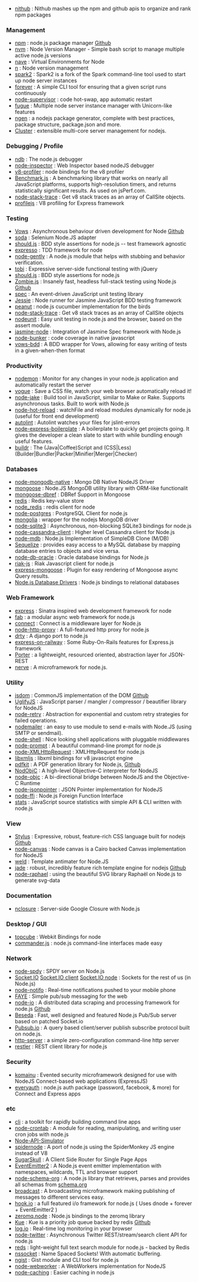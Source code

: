 - [nithub](http://2.no.de/) : Nithub mashes up the npm and github apis to organize and rank npm packages

### Management
- [npm](http://npmjs.org/) : node.js package manager [Github](https://github.com/isaacs/npm)
- [nvm](https://github.com/creationix/nvm) : Node Version Manager - Simple bash script to manage multiple active node.js versions
- [nave](https://github.com/isaacs/nave) : Virtual Environments for Node
- [n](https://github.com/visionmedia/n) : Node version management
- [spark2](https://github.com/davglass/spark2) : Spark2 is a fork of the Spark command-line tool used to start up node server instances
- [forever](https://github.com/indexzero/forever) : A simple CLI tool for ensuring that a given script runs continuously
- [node-supervisor](https://github.com/isaacs/node-supervisor) : code hot-swap, app automatic restart
- [fugue](https://github.com/pgte/fugue) : Multiple node server instance manager with Unicorn-like features
- [ngen](https://github.com/visionmedia/ngen) : a nodejs package generator, complete with best practices, package structure, package.json and more.
- [Cluster](http://learnboost.github.com/cluster/) : extensible multi-core server management for nodejs.

### Debugging / Profile
- [ndb](https://github.com/smtlaissezfaire/ndb) : The node.js debugger
- [node-inspector](https://github.com/dannycoates/node-inspector) : Web Inspector based nodeJS debugger
- [v8-profiler](https://github.com/dannycoates/v8-profiler) : node bindings for the v8 profiler 
- [Benchmark.js](http://benchmarkjs.com/) : A benchmarking library that works on nearly all JavaScript platforms, supports high-resolution timers, and returns statistically significant results. As used on jsPerf.com.
- [node-stack-trace](https://github.com/felixge/node-stack-trace) : Get v8 stack traces as an array of CallSite objects.
- [profilejs](https://github.com/HerdHound/profilejs) : V8 profiling for Express framework

### Testing
- [Vows](http://vowsjs.org/) : Asynchronous behaviour driven development for Node [Github](https://github.com/cloudhead/vows)
- [soda](https://github.com/LearnBoost/soda) : Selenium Node.JS adapter
- [should.js](https://github.com/visionmedia/should.js) : BDD style assertions for node.js -- test framework agnostic
- [expresso](https://github.com/visionmedia/expresso) : TDD framework for node
- [node-gently](https://github.com/felixge/node-gently) : A node.js module that helps with stubbing and behavior verification.
- [tobi](https://github.com/learnboost/tobi) : Expressive server-side functional testing with jQuery
- [should.js](https://github.com/visionmedia/should.js) : BDD style assertions for node.js
- [Zombie.js](http://zombie.labnotes.org/) : Insanely fast, headless full-stack testing using Node.js [Github](https://github.com/assaf/zombie)
- [spec](https://github.com/kitgoncharov/spec) : An event-driven JavaScript unit testing library
- [Jessie](https://github.com/futuresimple/jessie) : Node runner for Jasmine JavaScript BDD testing framework
- [peanut](https://github.com/didit-tech/peanut) : node.js cucumber implementation for the birds
- [node-stack-trace](https://github.com/felixge/node-stack-trace) : Get v8 stack traces as an array of CallSite objects
- [nodeunit](https://github.com/caolan/nodeunit) : Easy unit testing in node.js and the browser, based on the assert module.
- [jasmine-node](https://github.com/mhevery/jasmine-node) : Integration of Jasmine Spec framework with Node.js
- [node-bunker](https://github.com/substack/node-bunker) : code coverage in native javascript 
- [vows-bdd](https://github.com/jmreidy/vows-bdd) : A BDD wrapper for Vows, allowing for easy writing of tests in a given-when-then format 

### Productivity
- [nodemon](https://github.com/remy/nodemon) : Monitor for any changes in your node.js application and automatically restart the server
- [vogue](https://github.com/andrewdavey/vogue) : Save a CSS file, watch your web browser automatically reload it! 
- [node-jake](https://github.com/mde/node-jake) : Build tool in JavaScript, similar to Make or Rake. Supports asynchronous tasks. Built to work with Node.js
- [node-hot-reload](https://github.com/shimondoodkin/node-hot-reload) : watchFile and reload modules dynamically for node.js (useful for front end development)
- [autolint](https://github.com/magnars/autolint) : Autolint watches your files for jslint-errors
- [node-express-boilerplate](https://github.com/mape/node-express-boilerplate) : A boilerplate to quickly get projects going. It gives the developer a clean slate to start with while bundling enough useful features.
- [buildr](https://github.com/balupton/buildr.npm) : The (Java|Coffee)Script and (CSS|Less) (Builder|Bundler|Packer|Minifier|Merger|Checker)

### Databases
- [node-mongodb-native](https://github.com/christkv/node-mongodb-native) : Mongo DB Native NodeJS Driver 
- [mongoose](https://github.com/LearnBoost/mongoose) : Node.JS MongoDB utility library with ORM-like functionalit
- [mongoose-dbref](https://github.com/goulash1971/mongoose-dbref) : DBRef Support in Mongoose
- [redis](https://github.com/visionmedia/redis) : Redis key-value store
- [node_redis](https://github.com/mranney/node_redis) : redis client for node
- [node-postgres](https://github.com/brianc/node-postgres) : PostgreSQL Client for node.js
- [mongolia](https://github.com/masylum/mongolia) : wrapper for the nodejs MongoDB driver
- [node-sqlite3](https://github.com/developmentseed/node-sqlite3) : Asynchronous, non-blocking SQLite3 bindings for node.js
- [node-cassandra-client](https://github.com/racker/node-cassandra-client) : Higher level Cassandra client for Node.js 
- [node-mdb](https://github.com/robtweed/node-mdb) : Node.js Implementation of SimpleDB Clone (M/DB)
- [Sequelize](http://www.sequelizejs.com/) : provides easy access to a MySQL database by mapping database entries to objects and vice versa.
- [node-db-oracle](https://github.com/mariano/node-db-oracle) : Oracle database bindings for Node.js
- [riak-js](http://riakjs.org/) : Riak Javascript client for node.js
- [express-mongoose](https://github.com/LearnBoost/express-mongoose) : Plugin for easy rendering of Mongoose async Query results.
- [Node.js Database Drivers](http://nodejsdb.org/) : Node.js bindings to relational databases

### Web Framework
- [express](https://github.com/visionmedia/express) : Sinatra inspired web development framework for node
- [fab](http://fabjs.org/) : a modular async web framework for node.js
- [connect](https://github.com/senchalabs/connect) : Connect is a middleware layer for Node.js
- [node-http-proxy](https://github.com/nodejitsu/node-http-proxy) : A full-featured http proxy for node.js
- [drty](https://github.com/drtyhbo/drty) : A django port to node.js
- [express-on-railway](https://github.com/1602/express-on-railway) : Some Ruby-On-Rails features for Express.js framework 
- [Porter](https://github.com/hij1nx/porter) : a lightweight, resourced oriented, abstraction layer for JSON-REST
- [nerve](https://github.com/gjritter/nerve) : A microframework for node.js. 

### Utility
- [jsdom](http://jsdom.org/) : CommonJS implementation of the DOM [Github](https://github.com/tmpvar/jsdom)
- [UglifyJS](https://github.com/mishoo/UglifyJS) : JavaScript parser / mangler / compressor / beautifier library for NodeJS
- [node-retry](https://github.com/tim-kos/node-retry) : Abstraction for exponential and custom retry strategies for failed operations.
- [nodemailer](http://www.nodemailer.org/) : an easy to use module to send e-mails with Node.JS (using SMTP or sendmail).
- [node-shell](https://github.com/wdavidw/node-shell) : Nice looking shell applications with pluggable middlewares
- [node-prompt](https://github.com/nodejitsu/node-prompt) : A beautiful command-line prompt for node.js
- [node-XMLHttpRequest](https://github.com/driverdan/node-XMLHttpRequest) : XMLHttpRequest for node.js
- [libxmljs](https://github.com/polotek/libxmljs) : libxml bindings for v8 javascript engine
- [pdfkit](http://devongovett.github.com/pdfkit/) : A PDF generation library for Node.js, [Github](https://github.com/devongovett/pdfkit)
- [NodObjC](https://github.com/TooTallNate/NodObjC) : A high-level Objective-C interpreter for NodeJS
- [node-objc](https://github.com/TooTallNate/node-objc) : A bi-directional bridge between NodeJS and the Objective-C Runtime
- [node-jsonpointer](https://github.com/janl/node-jsonpointer) : JSON Pointer implementation for NodeJS 
- [node-ffi](https://github.com/rbranson/node-ffi) : Node.js Foreign Function Interface
- [stats](https://github.com/visionmedia/stats) : JavaScript source statistics with simple API & CLI written with node.js 

### View
- [Stylus](http://learnboost.github.com/stylus/) : Expressive, robust, feature-rich CSS language built for nodejs [Github](https://github.com/learnboost/stylus)
- [node-canvas](https://github.com/LearnBoost/node-canvas) : Node canvas is a Cairo backed Canvas implementation for NodeJS
- [weld](https://github.com/hij1nx/weld) : Template antimater for Node.JS 
- [jade](http://jade-lang.com/) : robust, incredibly feature rich template engine for nodejs [Github](https://github.com/visionmedia/jade)
- [node-raphael](https://github.com/dodo/node-raphael) : using the beautiful SVG library Raphaël on Node.js to generate svg-data

### Documentation
- [nclosure](https://github.com/gatapia/nclosure) : Server-side Google Closure with Node.js

### Desktop / GUI
- [topcube](https://github.com/creationix/topcube) : Webkit Bindings for node
- [commander.js](https://github.com/visionmedia/commander.js) : node.js command-line interfaces made easy 

### Network
- [node-spdy](https://github.com/indutny/node-spdy) : SPDY server on Node.js
- [Socket.IO](http://socket.io/) [Socket.IO client](https://github.com/LearnBoost/Socket.IO) [Socket.IO node](https://github.com/LearnBoost/Socket.IO-node) : Sockets for the rest of us (in Node.js)
- [node-notifo](https://github.com/nerocreativo/node-notifo) : Real-time notifications pushed to your mobile phone
- [FAYE](http://faye.jcoglan.com/) : Simple pub/sub messaging for the web
- [node-io](http://node.io/) : A distributed data scraping and processing framework for node.js [Github](https://github.com/chriso/node.io)
- [Beseda](https://github.com/geometria-lab/Beseda) : Fast, well designed and featured Node.js Pub/Sub server based on patched Socket.io
- [Pubsub.io](http://www.pubsub.io/) : A query based client/server publish subscribe protocol built on node.js.
- [http-server](https://github.com/nodejitsu/http-server) : a simple zero-configuration command-line http server 
- [restler](https://github.com/danwrong/restler) : REST client library for node.js

### Security
- [komainu](https://github.com/mrmarbles/komainu) : Evented security microframework designed for use with NodeJS Connect-based web applications (ExpressJS) 
- [everyauth](https://github.com/bnoguchi/everyauth) : node.js auth package (password, facebook, & more) for Connect and Express apps

### etc
- [cli](https://github.com/chriso/cli) : a toolkit for rapidly building command line apps
- [node-crontab](https://github.com/dachev/node-crontab) : A module for reading, manipulating, and writing user cron jobs with node.js
- [Node-API-Simulator](https://github.com/mlowicki/node-api-simulator)
- [spidernode](https://github.com/zpao/spidernode) : A port of node.js using the SpiderMonkey JS engine instead of V8
- [SugarSkull](https://github.com/hij1nx/SugarSkull) : A Client Side Router for Single Page Apps
- [EventEmitter2](https://github.com/hij1nx/EventEmitter2) : A Node.js event emitter implementation with namespaces, wildcards, TTL and browser support
- [node-schema-org](https://github.com/indexzero/node-schema-org) : A node.js library that retrieves, parses and provides all schemas from [schema.org](http://schema.org/)
- [broadcast](https://github.com/futuresimple/broadcast) : A broadcasting microframework making publishing of messages to different services easy.
- [hook.io](https://github.com/Marak/hook.io) : a full featured i/o framework for node.js ( Uses dnode + forever + EventEmitter2 )
- [zeromq.node](https://github.com/JustinTulloss/zeromq.node) : Node.js bindings to the zeromq library
- [Kue](http://learnboost.github.com/kue/) : Kue is a priority job queue backed by redis [Github](https://github.com/learnboost/kue)
- [log.io](http://logio.org/) : Real-time log monitoring in your browser
- [node-twitter](https://github.com/jdub/node-twitter) : Asynchronous Twitter REST/stream/search client API for node.js
- [reds](https://github.com/visionmedia/reds) : light-weight full text search module for node.js - backed by Redis
- [nssocket](https://github.com/nodejitsu/nssocket) : Name Spaced Sockets! With automatic buffering.
- [ngist](https://github.com/chapel/ngist) : Gist module and CLI tool for node.js
- [node-webworker](https://github.com/pgriess/node-webworker) : A WebWorkers implementation for NodeJS
- [node-caching](https://github.com/mape/node-caching/) : Easier caching in node.js